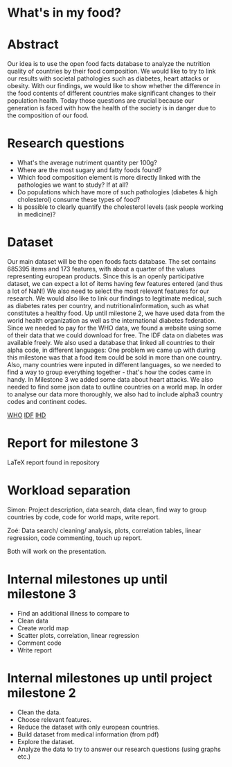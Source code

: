 # What's in my food?

# Abstract
Our idea is to use the open food facts database to analyze the nutrition quality of countries by their food composition. 
We would like to try to link our results with societal pathologies such as diabetes, heart attacks or obesity.
With our findings, we would like to show whether the difference in the food contents of different countries make significant changes to their population health.
Today those questions are crucial because our generation is faced with how the health of the society is in danger due to the composition of our food.

# Research questions
- What's the average nutriment quantity per 100g?
- Where are the most sugary and fatty foods found?
- Which food composition element is more directly linked with the pathologies we want to study? If at all?
- Do populations which have more of such pathologies (diabetes & high cholesterol) consume these types of food?
- Is possible to clearly quantify the cholesterol levels (ask people working in medicine)?

# Dataset
Our main dataset will be the open foods facts database. 
The set contains 685395 items and 173 features, with about a quarter of the values representing european products. Since this is an openly participative dataset, we can expect a lot of items having few features entered (and thus a lot of NaN!)
We also need to select the most relevant features for our research. 
We would also like to link our findings to legitimate medical, such as diabetes rates per country, and nutritionalinformation, such as what constitutes a healthy food.
Up until milestone 2, we have used data from the world health organization as well as the international diabetes federation. 
Since we needed to pay for the WHO data, we found a website using some of their data that we could download for free. 
The IDF data on diabetes was available freely.
We also used a database that linked all countries to their alpha code, in different languages: 
One problem we came up with during this milestone was that a food item could be sold in more than one country. 
Also, many countries were inputed in different languages, so we needed to find a way to group everything together - that's how the codes came in handy.
In Milestone 3 we added some data about heart attacks. 
We also needed to find some json data to outline countries on a world map. 
In order to analyse our data more thoroughly, we also had to include alpha3 country codes and continent codes. 

[WHO](https://ourworldindata.org/obesity)
[IDF](http://diabetesatlas.org/resources/2017-atlas.html)
[IHD](https://www.ncbi.nlm.nih.gov/pmc/articles/PMC3819990/)

# Report for milestone 3
LaTeX report found in repository

# Workload separation
Simon: Project description, data search, data clean, find way to group countries by code, code for world maps, write report.

Zoé: Data search/ cleaning/ analysis, plots, correlation tables, linear regression, code commenting, touch up report.

Both will work on the presentation.

# Internal milestones up until milestone 3
- Find an additional illness to compare to
- Clean data
- Create world map
- Scatter plots, correlation, linear regression
- Comment code
- Write report

# Internal milestones up until project milestone 2
- Clean the data.
- Choose relevant features. 
- Reduce the dataset with only european countries.
- Build dataset from medical information (from pdf)
- Explore the dataset.
- Analyze the data to try to answer our research questions (using graphs etc.)

